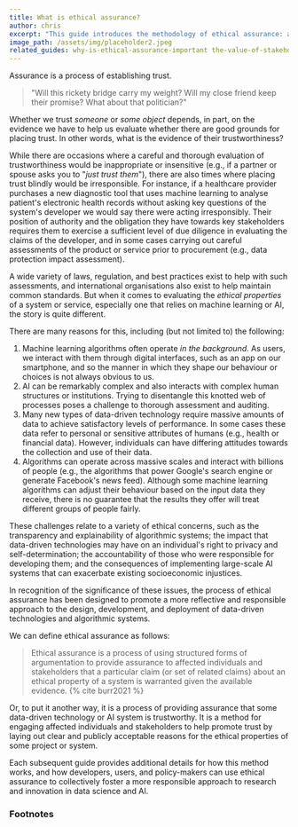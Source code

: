 ```yaml
---
title: What is ethical assurance?
author: chris
excerpt: "This guide introduces the methodology of ethical assurance: a process of using structured argumentation to provide assurance to another party (or parties) that a particular claim (or set of related claims) about a normative property of a system is warranted given the available evidence."
image_path: /assets/img/placeholder2.jpeg
related_guides: why-is-ethical-assurance-important the-value-of-stakeholder-engagement
---
```


Assurance is a process of establishing trust.

> "Will this rickety bridge carry my weight? Will my close friend keep their promise? What about that politician?"

Whether we trust _someone_ or _some object_ depends, in part, on the evidence we have to help us evaluate whether there are good grounds for placing trust.
In other words, what is the evidence of their trustworthiness?

While there are occasions where a careful and thorough evaluation of trustworthiness would be inappropriate or insensitive (e.g., if a partner or spouse asks you to "_just trust them_"), there are also times where placing trust blindly would be irresponsible.
For instance, if a healthcare provider purchases a new diagnostic tool that uses machine learning to analyse patient's electronic health records without asking key questions of the system's developer we would say there were acting irresponsibly.
Their position of authority and the obligation they have towards key stakeholders requires them to exercise a sufficient level of due diligence in evaluating the claims of the developer, and in some cases carrying out careful assessments of the product or service prior to procurement (e.g., data protection impact assessment).

A wide variety of laws, regulation, and best practices exist to help with such assessments, and international organisations also exist to help maintain common standards.
But when it comes to evaluating the _ethical properties_ of a system or service, especially one that relies on machine learning or AI, the story is quite different.

There are many reasons for this, including (but not limited to) the following:

1. Machine learning algorithms often operate _in the background_. As users, we interact with them through digital interfaces, such as an app on our smartphone, and so the manner in which they shape our behaviour or choices is not always obvious to us.
2. AI can be remarkably complex and also interacts with complex human structures or institutions. Trying to disentangle this knotted web of processes poses a challenge to thorough assessment and auditing.
3. Many new types of data-driven technology require massive amounts of data to achieve satisfactory levels of performance. In some cases these data refer to personal or sensitive attributes of humans (e.g., health or financial data). However, individuals can have differing attitudes towards the collection and use of their data.
4. Algorithms can operate across massive scales and interact with billions of people (e.g., the algorithms that power Google's search engine or generate Facebook's news feed). Although some machine learning algorithms can adjust their behaviour based on the input data they receive, there is no guarantee that the results they offer will treat different groups of people fairly.

These challenges relate to a variety of ethical concerns, such as the transparency and explainability of algorithmic systems; the impact that data-driven technologies may have on an individual's right to privacy and self-determination; the accountability of those who were responsible for developing them; and the consequences of implementing large-scale AI systems that can exacerbate existing socioeconomic injustices.

In recognition of the significance of these issues, the process of ethical assurance has been designed to promote a more reflective and responsible approach to the design, development, and deployment of data-driven technologies and algorithmic systems.

We can define ethical assurance as follows:

> Ethical assurance is a process of using structured forms of argumentation to provide assurance to affected individuals and stakeholders that a particular claim (or set of related claims) about an ethical property of a system is warranted given the available evidence. {% cite burr2021 %}

Or, to put it another way, it is a process of providing assurance that some data-driven technology or AI system is trustworthy.
It is a method for engaging affected individuals and stakeholders to help promote trust by laying out clear and publicly acceptable reasons for the ethical properties of some project or system.

Each subsequent guide provides additional details for how this method works, and how developers, users, and policy-makers can use ethical assurance to collectively foster a more responsible approach to research and innovation in data science and AI.

<h3>Footnotes</h3>